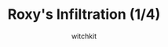 ---
media: "images/rounds/war/roxy_1.png"
media_type: image
title: Roxy's Infiltration (1/4)
author: [witchkit]
desc: Roxy Day leads a daring solo infiltration of the NT colony.
---